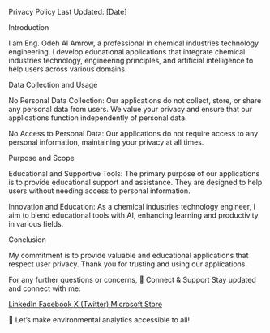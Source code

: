 Privacy Policy
Last Updated: [Date]

Introduction

I am Eng. Odeh Al Amrow, a professional in chemical industries technology engineering. I develop educational applications that integrate chemical industries technology, engineering principles, and artificial intelligence to help users across various domains.

Data Collection and Usage

No Personal Data Collection: Our applications do not collect, store, or share any personal data from users. We value your privacy and ensure that our applications function independently of personal data.

No Access to Personal Data: Our applications do not require access to any personal information, maintaining your privacy at all times.

Purpose and Scope

Educational and Supportive Tools: The primary purpose of our applications is to provide educational support and assistance. They are designed to help users without needing access to personal information.

Innovation and Education: As a chemical industries technology engineer, I aim to blend educational tools with AI, enhancing learning and productivity in various fields.

Conclusion

My commitment is to provide valuable and educational applications that respect user privacy. Thank you for trusting and using our applications.

For any further questions or concerns, 
📣 Connect & Support
Stay updated and connect with me:

<a href="https://www.linkedin.com/in/eng-odeh-alamrow-15aa47271/" target="_blank"> <i class="fab fa-linkedin"></i> LinkedIn </a> <a href="https://web.facebook.com/profile.php?id=61572400510270" target="_blank"> <i class="fab fa-facebook"></i> Facebook </a> <a href="https://x.com/EngOdehalamrow" target="_blank"> <i class="fab fa-x-twitter"></i> X (Twitter) </a> <a href="https://apps.microsoft.com/search/publisher?name=Eng.+Odeh+Alamrow&hl=en-us&gl=US" target="_blank"> <i class="fab fa-microsoft"></i> Microsoft Store </a>

🚀 Let’s make environmental analytics accessible to all!


